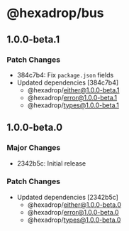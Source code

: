 # @hexadrop/bus

## 1.0.0-beta.1

### Patch Changes

- 384c7b4: Fix `package.json` fields
- Updated dependencies [384c7b4]
  - @hexadrop/either@1.0.0-beta.1
  - @hexadrop/error@1.0.0-beta.1
  - @hexadrop/types@1.0.0-beta.1

## 1.0.0-beta.0

### Major Changes

- 2342b5c: Initial release

### Patch Changes

- Updated dependencies [2342b5c]
  - @hexadrop/either@1.0.0-beta.0
  - @hexadrop/error@1.0.0-beta.0
  - @hexadrop/types@1.0.0-beta.0
